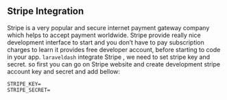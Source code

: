 ## Stripe Integration

Stripe is a very popular and secure internet payment gateway company which helps to accept payment worldwide. 
Stripe provide really nice development interface to start and you don’t have to pay subscription charges to learn it provides free developer account, before starting to code in your app. 
`laraveldash` integrate Stripe , we need to set stripe key and secret. so first you can go on Stripe website and create development stripe account key and secret and add bellow:

```env
STRIPE_KEY=
STRIPE_SECRET=
```


